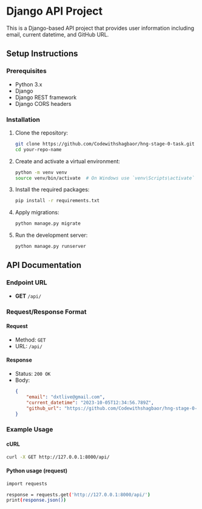 # Django API Project

This is a Django-based API project that provides user information including email, current datetime, and GitHub URL.

## Setup Instructions

### Prerequisites

- Python 3.x
- Django
- Django REST framework
- Django CORS headers

### Installation

1. Clone the repository:
    ```sh
    git clone https://github.com/Codewithshagbaor/hng-stage-0-task.git
    cd your-repo-name
    ```

2. Create and activate a virtual environment:
    ```sh
    python -m venv venv
    source venv/bin/activate  # On Windows use `venv\Scripts\activate`
    ```

3. Install the required packages:
    ```sh
    pip install -r requirements.txt
    ```

4. Apply migrations:
    ```sh
    python manage.py migrate
    ```

5. Run the development server:
    ```sh
    python manage.py runserver
    ```

## API Documentation

### Endpoint URL

- **GET** `/api/`

### Request/Response Format

#### Request

- Method: `GET`
- URL: `/api/`

#### Response

- Status: `200 OK`
- Body:
    ```json
    {
        "email": "dxtlive@gmail.com",
        "current_datetime": "2023-10-05T12:34:56.789Z",
        "github_url": "https://github.com/Codewithshagbaor/hng-stage-0-task.git"
    }
    ```

### Example Usage

#### cURL

```sh
curl -X GET http://127.0.0.1:8000/api/
```

#### Python usage (request)

```sh
import requests

response = requests.get('http://127.0.0.1:8000/api/')
print(response.json())
```